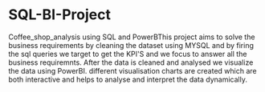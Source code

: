 # SQL-BI-Project
Coffee_shop_analysis using SQL and PowerBThis project aims to solve the business requirements by cleaning the dataset using MYSQL and by firing the sql queries we target to get the KPI'S and we focus to answer all the business requiremnts.
After the data is cleaned and analysed we visualize the data using PowerBI.
different visualisation charts are created which are both interactive and helps to analyse and interpret the data dynamically.
